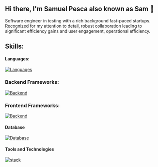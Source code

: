 ## Hi there, I'm Samuel Pesca also known as Sam 👋

Software engineer in testing with a rich background fast-paced startups. Recognized for my attention to detail, robust collaboration leading to significant efficiency gains and user engagement, operational efficiency.

## Skills:

#### Languages:
[![Languages](https://skillicons.dev/icons?i=js,ts,php)]()

### Backend Frameworks:
[![Backend](https://skillicons.dev/icons?i=nestjs,express,laravel,symfony)]()

### Frontend Frameworks:  
[![Backend](https://skillicons.dev/icons?i=nextjs,angular,bootstrap,react,vue)]()

#### Database

[![Database](https://skillicons.dev/icons?i=mysql,mongodb,postgres,dynamodb)]()

#### Tools and Technologies

[![stack](https://skillicons.dev/icons?i=aws,githubactions,graphql,nodejs,selenium,docker,figma,git,github,gitlab,postman,vercel)]()
